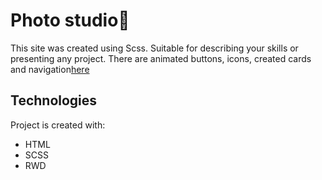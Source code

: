 # Photo studio📸
This site was created using Scss. Suitable for describing your skills or presenting any project. There are animated buttons, icons, created cards and navigation[here]([https://tetiananosenko.github.io/project-Christmas/](https://tetiananosenko.github.io/Photo-studio-landing/))
## Technologies
Project is created with:
* HTML
* SCSS
* RWD